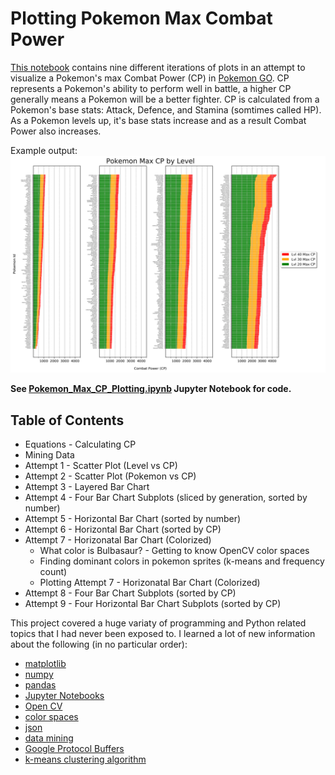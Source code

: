 # Plotting Pokemon Max Combat Power 
[This notebook](Pokemon_Max_CP_Plotting.ipynb) contains nine different iterations of plots in an attempt to visualize a Pokemon's max Combat Power (CP) in [Pokemon GO](https://www.pokemongo.com/en-us/). CP represents a Pokemon's ability to perform well in battle, a higher CP generally means a Pokemon will be a better fighter. CP is calculated from a Pokemon's base stats: Attack, Defence, and Stamina (somtimes called HP). As a Pokemon levels up, it's base stats increase and as a result Combat Power also increases.

Example output:
![Pokemon Max CP (large image)](Pokemon_Max_CP_Attempt_9.png)

**See [Pokemon_Max_CP_Plotting.ipynb](Pokemon_Max_CP_Plotting.ipynb) Jupyter Notebook for code.**

## Table of Contents
* Equations - Calculating CP
* Mining Data
* Attempt 1 - Scatter Plot (Level vs CP)
* Attempt 2 - Scatter Plot (Pokemon vs CP)
* Attempt 3 - Layered Bar Chart
* Attempt 4 - Four Bar Chart Subplots (sliced by generation, sorted by number)
* Attempt 5 - Horizontal Bar Chart (sorted by number)
* Attempt 6 - Horizontal Bar Chart (sorted by CP)
* Attempt 7 - Horizonatal Bar Chart (Colorized)
    * What color is Bulbasaur? - Getting to know OpenCV color spaces
    * Finding dominant colors in pokemon sprites (k-means and frequency count)
    * Plotting Attempt 7 - Horizonatal Bar Chart (Colorized)
* Attempt 8 - Four Bar Chart Subplots (sorted by CP)
* Attempt 9 - Four Horizontal Bar Chart Subplots (sorted by CP)



This project covered a huge variaty of programming and Python related topics that I had never been exposed to. I learned a lot of new information about the following (in no particular order):
- [matplotlib](https://matplotlib.org/)
- [numpy](https://www.numpy.org/)
- [pandas](https://pandas.pydata.org/)
- [Jupyter Notebooks](https://jupyter.org/)
- [Open CV](https://opencv.org/about/)
- [color spaces](https://en.wikipedia.org/wiki/Color_space)
- [json](https://en.wikipedia.org/wiki/JSON)
- [data mining](https://en.wikipedia.org/wiki/Data_mining)
- [Google Protocol Buffers](https://developers.google.com/protocol-buffers/)
- [k-means clustering algorithm](https://en.wikipedia.org/wiki/K-means_clustering)
